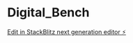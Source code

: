 # Digital_Bench

[Edit in StackBlitz next generation editor ⚡️](https://stackblitz.com/~/github.com/priynakaK/Digital_Bench)
